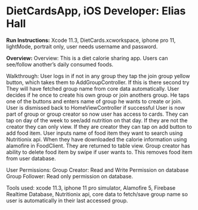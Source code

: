 # DietCardsApp, iOS Developer: Elias Hall

**Run Instructions:** 
Xcode 11.3, DietCards.xcworkspace, iphone pro 11, lightMode, portrait only, user needs username and password.

**Overview:** 
Overview: This is a diet calorie sharing app. Users can see/follow another’s daily consumed foods.

Walkthrough:
User logs in if not in any group they tap the join group yellow button, which takes them to AddGroupController. If this is there second try They will have fetched group name from core data automatically. 
User decides if he once to create his own group or join anothers group. He taps one of the buttons and enters name of group he wants to create or join. User is dismissed back to HomeViewController if successful
User is now part of group or group creator so now user has access to cards. They can tap on day of the week to see/add nutrition on that day.
If they are not the creator they can only view. If they are creator they can tap on add button to add food item. User inputs name of food item they want to search using Nutritionix api. When they have downloaded the calorie information using alamofire in FoodClient. They are returned to table view.
Group creator has ability to delete food item by swipe if user wants to. This removes food item from user database.

User Permissions:
Group Creator: Read and Write Permission on database
Group Follower: Read only permission on database.

Tools used: xcode 11.3, iphone 11 pro simulator, Alamofire 5, Firebase Realtime Database, Nutritionix api, core data to fetch/save group name so user is automatically in their last accessed group.


